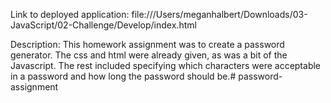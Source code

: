 Link to deployed application: file:///Users/meganhalbert/Downloads/03-JavaScript/02-Challenge/Develop/index.html

Description: This homework assignment was to create a password generator. The css and html were already given, as was a bit of the Javascript. The rest included specifying which characters were acceptable in a password and how long the password should be.# password-assignment
